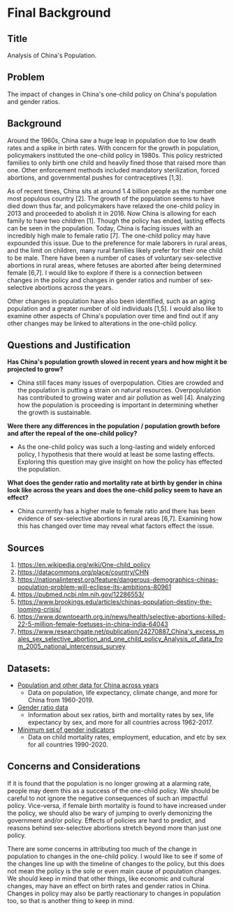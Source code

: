# Final Background

## Title

Analysis of China's Population.

## Problem

The impact of changes in China's one-child policy on China's population and gender ratios.

## Background

Around the 1960s, China saw a huge leap in population due to low death rates and a spike in birth rates. With concern for the growth in population, policymakers instituted the one-child policy in 1980s. This policy restricted families to only birth one child and heavily fined those that raised more than one. Other enforcement methods included mandatory sterilization, forced abortions, and governmental pushes for contraceptives [1,3]. 

As of recent times, China sits at around 1.4 billion people as the number one most populous country [2]. The growth of the population seems to have died down thus far, and policymakers have relaxed the one-child policy in 2013 and proceeded to abolish it in 2016. Now China is allowing for each family to have two children [1]. Though the policy has ended, lasting effects can be seen in the population. Today, China is facing issues with an incredibly high male to female ratio [7]. The one-child policy may have expounded this issue. Due to the preference for male laborers in rural areas, and the limit on children, many rural families likely prefer for their one child to be male. There have been a number of cases of voluntary sex-selective abortions in rural areas, where fetuses are aborted after being determined female [6,7]. I would like to explore if there is a connection between changes in the policy and changes in gender ratios and number of sex-selective abortions across the years. 

Other changes in population have also been identified, such as an aging population and a greater number of old individuals [1,5]. I would also like to examine other aspects of China's population over time and find out if any other changes may be linked to alterations in the one-child policy.


## Questions and Justification

**Has China's population growth slowed in recent years and how might it be projected to grow?**

- China still faces many issues of overpopulation. Cities are crowded and the population is putting a strain on natural resources. Overpoplulation has contributed to growing water and air pollution as well [4]. Analyzing how the population is proceeding is important in determining whether the growth is sustainable.

**Were there any differences in the population / population growth before and after the repeal of the one-child policy?**
    
- As the one-child policy was such a long-lasting and widely enforced policy, I hypothesis that there would at least be some lasting effects. Exploring this question may give insight on how the policy has effected the population. 

**What does the gender ratio and mortality rate at birth by gender in china look like across the years and does the one-child policy seem to have an effect?**

- China currently has a higher male to female ratio and there has been evidence of sex-selective abortions in rural areas [6,7]. Examining how this has changed over time may reveal what factors effect the issue. 

## Sources

1. https://en.wikipedia.org/wiki/One-child_policy
2. https://datacommons.org/place/country/CHN 
3. https://nationalinterest.org/feature/dangerous-demographics-chinas-population-problem-will-eclipse-its-ambitions-80961
4. https://pubmed.ncbi.nlm.nih.gov/12286553/ 
5. https://www.brookings.edu/articles/chinas-population-destiny-the-looming-crisis/
6. https://www.downtoearth.org.in/news/health/selective-abortions-killed-22-5-million-female-foetuses-in-china-india-64043
7. https://www.researchgate.net/publication/24270887_China's_excess_males_sex_selective_abortion_and_one_child_policy_Analysis_of_data_from_2005_national_intercensus_survey



## Datasets:

- [Population and other data for China across years](https://data.worldbank.org/country/china?view=chart)
    - Data on population, life expectancy, climate change, and more for China from 1960-2019. 
- [Gender ratio data](https://ourworldindata.org/gender-ratio)
    - Information about sex ratios, birth and mortality rates by sex, life expectancy by sex, and more for all countries across 1962-2017.
- [Minimum set of gender indicators](https://genderstats.un.org/#/downloads)
    - Data on child mortality rates, employment, education, and etc by sex for all countries 1990-2020. 

## Concerns and Considerations

If it is found that the population is no longer growing at a alarming rate, people may deem this as a success of the one-child policy. We should be careful to not ignore the negative consequences of such an impactful policy. Vice-versa, if female birth mortality is found to have increased under the policy, we should also be wary of jumping to overly demonizing the government and/or policy. Effects of policies are hard to predict, and reasons behind sex-selective abortions stretch beyond more than just one policy.

There are some concerns in attributing too much of the change in population to changes in the one-child policy. I would like to see if some of the changes line up with the timeline of changes to the policy, but this does not mean the policy is the sole or even main cause of population changes. We should keep in mind that other things, like economic and cultural changes, may have an effect on birth rates and gender ratios in China. Changes in policy may also be partly reactionary to changes in population too, so that is another thing to keep in mind.
